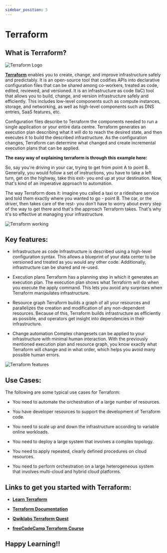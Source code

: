 ```yaml
---
sidebar_position: 5
---
```


# Terraform

## What is Terraform?

![Terraform Logo](https://drive.google.com/uc?export=view&id=1QxBnTg0JVZ8I8GNT4Ze1jDAiovDXacbZ)

[**Terraform**](https://www.terraform.io/) enables you to create, change, and improve infrastructure safely and predictably. It is an open-source tool that codifies APIs into declarative configuration files that can be shared among co-workers, treated as code, edited, reviewed, and versioned. It is an infrastructure as code (IaC) tool that allows you to build, change, and version infrastructure safely and efficiently. This includes low-level components such as compute instances, storage, and networking, as well as high-level components such as DNS entries, SaaS features, etc. 

Configuration files describe to Terraform the components needed to run a single application or your entire data centre. Terraform generates an execution plan describing what it will do to reach the desired state, and then executes it to build the described infrastructure. As the configuration changes, Terraform can determine what changed and create incremental execution plans that can be applied.

**The easy way of explaining terraform is through this example here:**

So, say you're driving in your car, trying to get from point A to point B. Generally, you would follow a set of instructions, you have to take a left turn, get on the highway, take this exit- you end up at your destination. Now, that's kind of an imperative approach to automation. 

The way Terraform does it: imagine you called a taxi or a rideshare service and told them exactly where you wanted to go - point B. The car, or the driver, then takes care of the rest- you don't have to worry about every step of the way to get there and that's the approach Terraform takes. That's why it's so effective at managing your infrastructure.

![Terraform working](https://drive.google.com/uc?export=view&id=1B3vrA9AkRg02DDnkCakJhAmNQukpTEsT)

## Key features:

* Infrastructure as code
  Infrastructure is described using a high-level configuration syntax. This allows a blueprint of your data center to be versioned and treated as you would any other code. Additionally, infrastructure can be shared and re-used.
  
* Execution plans
  Terraform has a planning step in which it generates an execution plan. The execution plan shows what Terraform will do when you execute the apply command. This lets you avoid any surprises when Terraform manipulates infrastructure.
  
* Resource graph
  Terraform builds a graph of all your resources and parallelizes the creation and modification of any non-dependent resources. Because of this, Terraform builds infrastructure as efficiently as possible, and operators get insight into dependencies in their infrastructure.
  
* Change automation
  Complex changesets can be applied to your infrastructure with minimal human interaction. With the previously mentioned execution plan and resource graph, you know exactly what Terraform will change and in what order, which helps you avoid many possible human errors.
  
 ![Terraform features](https://drive.google.com/uc?export=view&id=1-4rQBv4mn6DaQY5Xu-GM3tJHFtffrtOq)

## Use Cases: 

The following are some typical use cases for Terraform:

*	You need to automate the orchestration of a large number of resources.

*	You have developer resources to support the development of Terraform code.

*	You need to scale up and down the infrastructure according to variable online workloads.

*	You need to deploy a large system that involves a complex topology.

*	You need to apply repeated, clearly defined procedures on cloud resources.

*	You need to perform orchestration on a large heterogeneous system that involves multi-cloud and hybrid cloud platforms.


## Links to get you started with Terraform:
* [**Learn Terraform**](https://learn.hashicorp.com/terraform?utm_source=terraform_io)

* [**Terraform Documentation**](https://www.terraform.io/docs/index.html)

* [**Qwiklabs Terraform Quest**](https://www.qwiklabs.com/quests/159?catalog_rank=%7B%22rank%22%3A2%2C%22num_filters%22%3A0%2C%22has_search%22%3Atrue%7D&search_id=13281653)

* [**freeCodeCamp Terraform Course**](https://www.youtube.com/watch?v=SLB_c_ayRMo)

## Happy Learning!!

